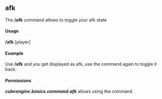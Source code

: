 ## afk ##
The **/afk** command allows to toggle your afk state

#### Usage ####
**/afk** [player]

#### Example ####
Use **/afk** and you get displayed as afk, use the command again to toggle it back.

#### Permissions ####
***cubeengine.basics.command.afk*** allows using the command
